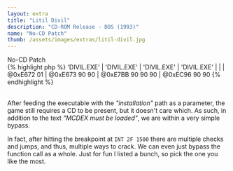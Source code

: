 ```yaml
---
layout: extra
title: "Litil Divil"
description: "CD-ROM Release - DOS (1993)"
name: "No-CD Patch"
thumb: /assets/images/extras/litil-divil.jpg
---
```


<div id="litil-divil" class="collapsible-show">No-CD Patch</div>
<div id="litil-divil-data" class="content-show" markdown="1">
{% highlight php %}
'DIVIL.EXE'  |  'DIVIL.EXE'     |  'DIVIL.EXE'        |  'DIVIL.EXE'
             |                  |                     |
@0xE672  01  |  @0xE673  90 90  |  @0xE7BB  90 90 90  |  @0xEC96  90 90
{% endhighlight %}
</div>
<br>

After feeding the executable with the *"installation"* path as a parameter, the game still requires a CD to be present, but it doesn't care which. As such, in addition to the text *"MCDEX must be loaded"*, we are within a very simple bypass.

In fact, after hitting the breakpoint at `INT 2F 1500` there are multiple checks and jumps, and thus, multiple ways to crack. We can even just bypass the function call as a whole. Just for fun I listed a bunch, so pick the one you like the most.